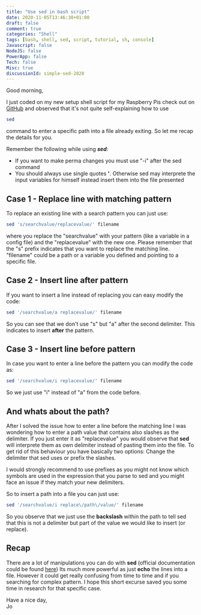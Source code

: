 ```yaml
---
title: "Use sed in bash script"
date: 2020-11-05T13:46:38+01:00
draft: false
comment: true
categories: "Shell"
tags: [bash, shell, sed, script, tutorial, sh, console]
Javascript: false
NodeJS: false
PowerApp: false
Tech: false
Misc: true
discussionId: simple-sed-2020
---
```


Good morning, 

I just coded on my new setup shell script for my Raspberry Pis check out on [GitHub](https://github.com/jgeisslinger/Pi-Setup) and observed that it's not quite self-explaining how to use 

```bash
sed
```

command to enter a specific path into a file already exiting. So let me recap the details for you. 

Remember the following while using ***sed***:
- If you want to make perma changes you must use "-i" after the sed command
- You should always use single quotes **'**. Otherwise sed may interprete the input variables for himself instead insert them into the file presented


## Case 1 - Replace line with matching pattern

To replace an existing line with a search pattern you can just use:

```bash
sed 's/searchvalue/replacevalue/' filename
```
where you replace the "searchvalue" with your pattern (like a variable in a config file) and the "replacevalue" with the new one. Please remember that the "s" prefix indicates that you want to replace the matching line. "filename" could be a path or a variable you defined and pointing to a specific file.

## Case 2 - Insert line after pattern
If you want to insert a line instead of replacing you can easy modify the code:

```bash
sed '/searchvalue/a replacevalue/' filename
```
So you can see that we don't use "s" but "a" after the second delimiter. This indicates to insert **after** the pattern.

## Case 3 - Insert line before pattern
In case you want to enter a line before the pattern you can modify the code as:
```bash
sed '/searchvalue/i replacevalue/' filename
```
So we just use "i" instead of "a" from the code before.

## And whats about the path?
After I solved the issue how to enter a line before the matching line I was wondering how to enter a path value that contains also slashes as the delimiter. If you just enter it as "replacevalue" you would observe that **sed** will interprete them as own delimiter instead of pasting them into the file. To get rid of this behaviour you have basically two options: Change the delimiter that sed uses or prefix the slashes. 

I would strongly recommend to use prefixes as you might not know which symbols are used in the expression that you parse to sed and you might face an issue if they match your new delimiters.

So to insert a path into a file you can just use:
```bash
sed '/searchvalue/i replace\/path\/value/' filename
```
So you observe that we just use the **backslash** within the path to tell sed that this is not a delimiter but part of the value we would like to insert (or replace).

## Recap

There are a lot of manipulations you can do with **sed** (official documentation could be found [here](https://www.gnu.org/software/sed/manual/sed.html)) Its much more powerful as just **echo** the lines into a file. However it could get really confusing from time to time and if you searching for complex pattern. I hope this short excurse saved you some time in research for that specific case.

Have a nice day,\
Jo
